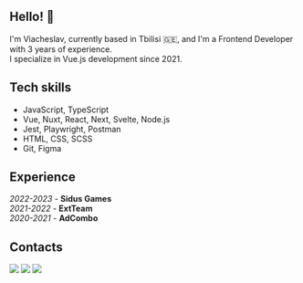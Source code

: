 ## Hello! 👋

I'm Viacheslav, currently based in Tbilisi 🇬🇪, and I'm a Frontend Developer with 3 years of experience.  
I specialize in Vue.js development since 2021.

## Tech skills
* JavaScript, TypeScript
* Vue, Nuxt, React, Next, Svelte, Node.js
* Jest, Playwright, Postman
* HTML, CSS, SCSS
* Git, Figma

## Experience
*2022-2023* - **Sidus Games**  
*2021-2022* - **ExtTeam**  
*2020-2021* - **AdCombo**

## Contacts
[![](https://img.shields.io/badge/telegram-brightsdays-blue)](https://t.me/brightsdays) [![](https://img.shields.io/badge/mail-brightsdayss@gmail.com-blue)](mailto:brightsdayss@gmail.com) [![](https://img.shields.io/badge/linkedin-viacheslav_ivanov-informational)](https://www.linkedin.com/in/brightsdays)

